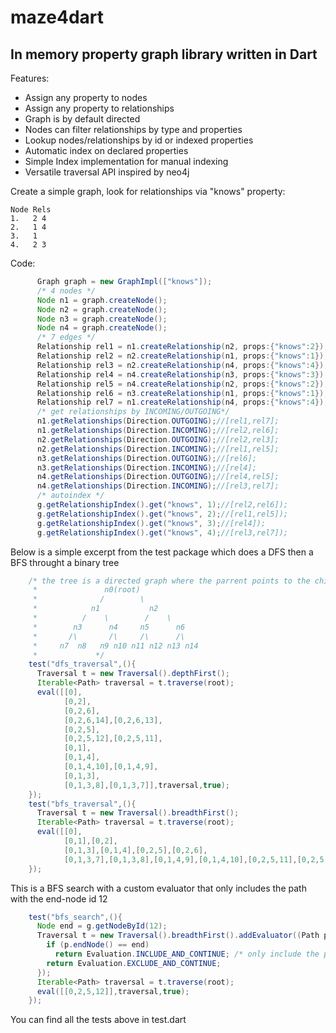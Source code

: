 maze4dart
=========

In memory property graph library written in Dart
------------------------------------------------

Features:
*	Assign any property to nodes
*	Assign any property to relationships
*	Graph is by default directed
*	Nodes can filter relationships by type and properties
*	Lookup nodes/relationships by id or indexed properties
*	Automatic index on declared properties
*	Simple Index implementation for manual indexing
*	Versatile traversal API inspired by neo4j

Create a simple graph, look for relationships via "knows" property:

	Node Rels
	1. 	 2 4
	2.	 1 4
	3.	 1
	4.	 2 3
Code:
```java
	  Graph graph = new GraphImpl(["knows"]);
	  /* 4 nodes */
      Node n1 = graph.createNode();
      Node n2 = graph.createNode();
      Node n3 = graph.createNode();
      Node n4 = graph.createNode();
      /* 7 edges */
      Relationship rel1 = n1.createRelationship(n2, props:{"knows":2});
      Relationship rel2 = n2.createRelationship(n1, props:{"knows":1});
      Relationship rel3 = n2.createRelationship(n4, props:{"knows":4});
      Relationship rel4 = n4.createRelationship(n3, props:{"knows":3});
      Relationship rel5 = n4.createRelationship(n2, props:{"knows":2});
      Relationship rel6 = n3.createRelationship(n1, props:{"knows":1});
      Relationship rel7 = n1.createRelationship(n4, props:{"knows":4});
      /* get relationships by INCOMING/OUTGOING*/
      n1.getRelationships(Direction.OUTGOING);//[rel1,rel7];
      n1.getRelationships(Direction.INCOMING);//[rel2,rel6];
      n2.getRelationships(Direction.OUTGOING);//[rel2,rel3];
      n2.getRelationships(Direction.INCOMING);//[rel1,rel5];
      n3.getRelationships(Direction.OUTGOING);//[rel6];
      n3.getRelationships(Direction.INCOMING);//[rel4];
      n4.getRelationships(Direction.OUTGOING);//[rel4,rel5];
      n4.getRelationships(Direction.INCOMING);//[rel3,rel7];
      /* autoindex */
      g.getRelationshipIndex().get("knows", 1);//[rel2,rel6]);
      g.getRelationshipIndex().get("knows", 2);//[rel1,rel5]);
      g.getRelationshipIndex().get("knows", 3);//[rel4]);
      g.getRelationshipIndex().get("knows", 4);//[rel3,rel7]);
```

Below is a simple excerpt from the test package which does a DFS then a BFS throught a binary tree

```java
    /* the tree is a directed graph where the parrent points to the children:
     *               n0(root)
     *              /        \ 
     *            n1           n2
     *          /    \        /    \
     *        n3      n4     n5      n6
     *       /\       /\     /\      /\
     *     n7  n8   n9 n10 n11 n12 n13 n14
     *             */
    test("dfs_traversal",(){
      Traversal t = new Traversal().depthFirst();
      Iterable<Path> traversal = t.traverse(root);
      eval([[0],
            [0,2],
            [0,2,6],
            [0,2,6,14],[0,2,6,13],
            [0,2,5],
            [0,2,5,12],[0,2,5,11],
            [0,1],
            [0,1,4],
            [0,1,4,10],[0,1,4,9],
            [0,1,3],
            [0,1,3,8],[0,1,3,7]],traversal,true);
    });
    test("bfs_traversal",(){
      Traversal t = new Traversal().breadthFirst();
      Iterable<Path> traversal = t.traverse(root);
      eval([[0],
            [0,1],[0,2],
            [0,1,3],[0,1,4],[0,2,5],[0,2,6],
            [0,1,3,7],[0,1,3,8],[0,1,4,9],[0,1,4,10],[0,2,5,11],[0,2,5,12],[0,2,6,13],[0,2,6,14]],traversal,true);
    }); 
```

This is a BFS search with a custom evaluator that only includes the path with the end-node id 12
```java
    test("bfs_search",(){
      Node end = g.getNodeById(12);
      Traversal t = new Traversal().breadthFirst().addEvaluator((Path p) {
        if (p.endNode() == end)
          return Evaluation.INCLUDE_AND_CONTINUE; /* only include the path with the end node */
        return Evaluation.EXCLUDE_AND_CONTINUE;
      });
      Iterable<Path> traversal = t.traverse(root);
      eval([[0,2,5,12]],traversal,true);
    });
```
You can find all the tests above in test.dart